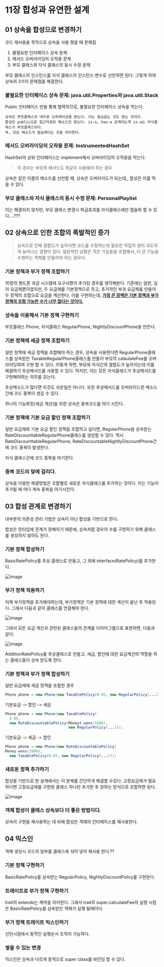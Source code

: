 # 11장 합성과 유연한 설계



## 01 상속을 합성으로 변경하기

코드 재사용을 목적으로 상속을 사용 했을 때 문제점

1. 불필요한 인터페이스 상속 문제
2. 메서드 오버라이딩의 오작용 문제
3. 부모 클래스와 자식 클래스의 동시 수정 문제

부모 클래스의 인스턴스를 자식 클래스의 인스턴스 변수로 선언하면 된다. 그렇게 하여 상속의 3가지 문제점을 해결한다.



### 불필요한 인터페이스 상속 문제: java.util.Properties와 java.util.Stack

Public 인터페이스 만을 통해 협력하므로, 불필요한 인터페이스 상속을 막는다.

```
상속은 부모클래스의 대두분 오퍼레이션을 받는다. 이는 필요없는 것도 받는 것이다.
합성은 public으로 접근지정된 메소드만 받는다. is-a, has-a 관계라는게 is-a는 자식클래스가 부모클래스이다.
즉, 모든 메소드가 필요하다는 것을 의미한다.
```



### 메서드 오버라이딩의 오작용 문제: InstrumentedHashSet

HashSet의 상위 인터페이스는 implement해서 오버라이딩의 오작용을 막는다.

> 이 경우는  부모의 메서드도 똑같이 사용해야 하는 경우

상속은 같은 이름의 메소드를 선언할 때, 상속은 오버라이드가 되는데,, 합성은 이를 막을 수 있다.



### 부모 클래스와 자식 클래스의 동시 수정 문제: PersonalPlaylist

이는 해결되지 않지만, 부모 클래스 변경시 파급효과를 자식클래스에만 캡슐화 할 수 있다....???



## 02 상속으로 인한 조합의 폭발적인 증가

> 상속으로 인해 결합도가 높아지면 코드를 수정하는데 필요한 작업의 양이 과도하게 늘어나는 경향이 있다. 일반적인 상황은 작은 기능들을 조합해서, 더 큰 기능을 수행하는 객체를 만들어야 하는 경우다.



### 기본 정책과 부가 정책 조합하기

10장의 핸드폰 과금 시스템에 요구사항이 추가된 경우를 생각해본다. 기존에는 일반, 심야 요금제뿐이었지만, 두 요금제를 기본정책으로 하고, 추가적인 부과 요금제를 만들어 두 정책의 조합으로 요금을 계산한다. 이를 구현하는데, **<u>가장 큰 장벽은 기본 정책과 부가 정책의 조합 가능한 수가 너무 많다는 것이다.</u>**



### 상속을 이용해서 기본 정책 구현하기

부모클래스 Phone, 자식클래스 RegularPhone, NightlyDiscountPhone을 만든다.



### 기본 정책에 세금 정책 조합하기

일반 정책에 세금 정책을 조합해야 하는 경우, 상속을 사용한다면 RegularPhone클래스를 상속받은 TaxableRegularPhone클래스를 만들어 부모의 calaulateFee를 오버라이딩하여 구현 할 수 있다. 이렇게 하면, 부모와 자식간의 결합도가 높아지는데 이를 해결하기 추상메서드를 사용할 수 있다. 하지만, 이는 모든 자식클래스가 추상메서드를 구현해야하는 의무를 갖는다. 

추상메소드가 많다면 이것도 쉬운일은 아니다. 또한 추상메서드를 오버라이드한 메소드간에 코드 중복이 생길 수 있다.

하나의 기능확장(세금 계산)을 위한 상속은 중복코드를 야기 시킨다.



### 기본 정책에 기본 요금 할인 정책 조합하기

일반 요금제와 기본 요금 할인 정책을 조합하고 싶다면, RegularPhone을 상속받는 RateDiscounttableRegularPhone클래스를 생성할 수 있다. 역시 RateDiscounttableRegularPhone, RateDiscountableNightlyDiscountPhone간에 코드 중복이 발생한다.

자식 클래스간에 코드 중복을 야기한다.



### 중복 코드의 덫에 걸리다.

상속을 이용한 해결방법은 조합별로 새로운 자식클래스를 추가하는 것이다. 이는 기능이 추가될 때 마다 계속 중복을 야기시킨다.



## 03 합성 관계로 변경하기

대부분의 의존성 관리 기법은 상속이 아닌 합성을 기반으로 한다.

합성은 런타임에 관계가 정해지기 때문에, 상속처럼 경우의 수를 구현하기 위해 클래스를 생성하지 않아도 된다.



### 기본 정책 합성하기

BasicRatePolicy를 추상 클래스로 만들고, 그 위에 interface(RatePolicy)를 추가한다.

![image](./drawio/11-1.png)



### 부가 정책 적용하기

이제 부가정책을 추가해야하는데, 부가정책은 기본 정책에 대한 계산이 끝난 후 적용된다. 그래서 다음과 같이 클래스를 연결해야 한다.

![image](./drawio/11-2.png)



그래서 모든 요금 계산과 관련된 클래스들의 관계를 다이어그램으로 표현하면, 다음과 같다.

![image](./drawio/11-3.png)

AdditionRatePolicy를 추상클래스로 만들고, 세금, 할인에 대한 요금계산의 역할을 하는 클래스들이 상속 받도록 한다.



### 기본 정책과 부가 정책 합성하기

일반 요금제에 세금 정책을 조합한 경우

```java
Phone phone = new Phone(new TaxablePolicy(0.05, new RegularPolicy(...)));
```



기본요금 -> 할인 -> 세금

```java
Phone phone = new Phone(new TaxablePolicy(
  0.05, 
  new RateDiscountablePolicy(Moneyt.wons(1000), 
                             new RegularPolicy(...)));
```



기본요금 -> 세금 -> 할인

```java
Phone phone = new Phone(new RateDiscountablePolicy(
Money.wons(1000), 
  new TaxablePolicy(0.05, new RegularPolicy(...)));
```



### 새로운 정책 추가하기

합성을 기반으로 한 설계에서는 이 분제를 간단하게 해결할 수있다. 고정요금제가 필요하다면 고정요금제를 구현한 클래스 하나만 추가한 후 원하는 방식으로 조합하면 된다.

![image](./drawio/11-4.png)



### 객체 합성이 클래스 상속보다 더 좋은 방법이다.

상속이 구현을 재사용하는 데 비해 합성은 객체의 인터페이스를 재사용한다.



## 04 믹스인

객체 생성시 코드의 일부를 클래스에 섞어 넣어 재사용 한다.??



### 기본 정책 구현하기

BasicRatePolicy를 상속받는 RegularPolicy, NightlyDiscountPolicy를 구현한다.



### 트레이트로 부가 정책 구현하기

trait의 extends는 제약을 의미한다. 그래서 trait의 super.calculateFee의 실행 시점은 BasicRatePolicy를 상속받은 객체가 실행 될때이다.



### 부가 정책 트레이트 믹스인하기

선언시점에서 동적인 실행순서 조작이 가능하다.



### 쌓을 수 있는 변경

믹스인은 상속과 다르게 동적으로 super class를 바인딩 할 수 있다.



